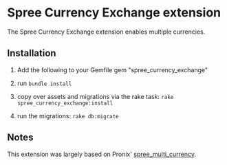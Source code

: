 # Spree Currency Exchange extension

The Spree Currency Exchange extension enables multiple currencies.

## Installation

1. Add the following to your Gemfile
  gem "spree\_currency\_exchange"

2. run `bundle install`

3. copy over assets and migrations via the rake task: `rake spree_currency_exchange:install`
4. run the migrations: `rake db:migrate`

## Notes

This extension was largely based on Pronix' [spree\_multi\_currency][1].

[1]: http://spreecommerce.com/extensions/94-spree-multi-currency